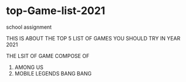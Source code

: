 # top-Game-list-2021
school assignment

THIS IS ABOUT THE TOP 5 LIST OF GAMES YOU SHOULD TRY IN YEAR 2021

THE LSIT OF GAME COMPOSE OF 
1. AMONG US
2. MOBILE LEGENDS BANG BANG
